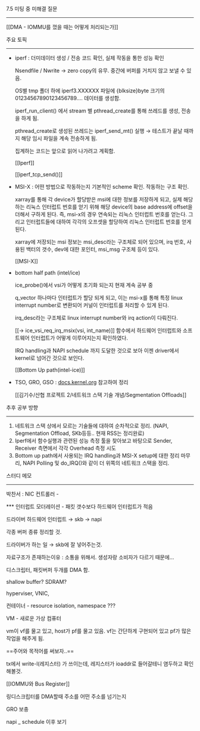   

7.5 미팅 중 미해결 질문

---

[[DMA - IOMMU를 껐을 때는 어떻게 처리되는가]]

  

주요 토픽

---

- iperf : 더미데이터 생성 / 전송 코드 확인, 실제 작동을 통한 성능 확인
    
    Nsendfile / Nwrite → zero copy의 유무. 중간에 버퍼를 거치지 않고 보낼 수 있음.
    
    OS별 tmp 폴더 하에 iperf3.XXXXXX 파일에 {blksize}byte 크기의 01234567890123456789…. 데이터를 생성함.
    
    iperf_run_client() 에서 stream 별 pthread_create를 통해 쓰레드를 생성, 전송을 하게 됨.
    
    pthread_create로 생성된 쓰레드는 iperf_send_mt() 실행 → 테스트가 끝날 때까지 해당 임시 파일을 계속 전송하게 됨.
    
    집계하는 코드는 앞으로 읽어 나가려고 계획함.
    
    [[Iperf]]
    
    [[iperf_tcp_send()]]
    

  

- MSI-X : 어떤 방법으로 작동하는지 기본적인 scheme 확인. 작동하는 구조 확인.
    
    xarray를 통해 각 device가 할당받은 msi에 대한 정보를 저장하게 되고, 실제 해당하는 리눅스 인터럽트 번호를 얻기 위해 해당 device의 base address에 offset을 더해서 구하게 된다. 즉, msi-x의 경우 연속되는 리눅스 인터럽트 번호를 얻는다. 그리고 인터럽트들에 대하여 각각의 오프셋을 할당하여 리눅스 인터럽트 번호를 얻게 된다.
    
    xarray에 저장되는 msi 정보는 msi_desc라는 구조체로 되어 있으며, irq 번호, 사용된 백터의 갯수, dev에 대한 포인터, msi_msg 구조체 등이 있다.
    
    [[MSI-X]]
    

  

- bottom half path (intel/ice)
    
    ice_probe()에서 vsi가 어떻게 초기화 되는지 현재 계속 공부 중
    
    q_vector 하나마다 인터럽트가 할당 되게 되고, 이는 msi-x를 통해 특정 linux interrupt number로 변환되어 커널이 인터럽트를 처리할 수 있게 된다.
    
    irq_desc라는 구조체로 linux interrupt number와 irq action이 다뤄진다.
    
    [[→ ice_vsi_req_irq_msix(vsi, int_name)]] 함수에서 하드웨어 인터럽트와 소프트웨어 인터럽트가 어떻게 이루어지는지 확인하였다.
    
    IRQ handling과 NAPI schedule 까지 도달한 것으로 보아 이젠 driver에서 kernel로 넘어간 것으로 보인다.
    
    [[Bottom Up path(intel-ice)]]
    
      
    

  

- TSO, GRO, GSO : [docs.kernel.org](http://docs.kernel.org) 참고하여 정리
    
    [[김기수/산협 프로젝트 2/네트워크 스택 기술 개념/Segmentation Offloads]]
    
      
    

  

추후 공부 방향

---

1. 네트워크 스택 상에서 모르는 기술들에 대하여 순차적으로 정리. (NAPI, Segmentation Offload, SKb등등.. 현재 RSS는 정리완료)
2. Iperf에서 함수실행과 관련된 성능 측정 툴을 찾아보고 바탕으로 Sender, Receiver 측면에서 각각 Overhead 측정 시도
3. Bottom up path에서 사용되는 IRQ handling과 MSI-X setup에 대한 정리 마무리, NAPI Polling 및 do_IRQ()와 같이 더 위쪽의 네트워크 스택을 정리.

  

스터디 메모

---

박찬서 : NIC 컨트롤러 -

*** 인터럽트 모더레이션 - 패킷 갯수보다 하드웨어 인터럽트가 적음

드라이버 하드웨어 인터럽트 → skb → napi

각종 버퍼 종류 정리할 것.

드라이버가 하는 일 → skb에 잘 넣어주는것.

자료구조가 존재하는이유 : 소통을 위해서. 생성자랑 소비자가 다르기 때문에…

디스크립터, 패킷버퍼 두개를 DMA 함.

shallow buffer? SDRAM?

hyperviser, VNIC,

컨테이너 - resource isolation, namespace ???

VM - 새로운 가상 컴퓨터

vm이 vf를 물고 있고, host가 pf를 물고 있음. vf는 간단하게 구현되어 있고 pf가 많은 작업을 해주게 됨.

==주어와 목적어를 써보자..==

tx에서 write-l(레지스터) 가 쓰이는데, 레지스터가 ioaddr로 들어갈테니 염두하고 확인해볼것.

[[IOMMU와 Bus Register]]

  

링디스크립터를 DMA할때 주소를 어떤 주소를 넘기는지

GRO 보충

napi _ schedule 이후 보기